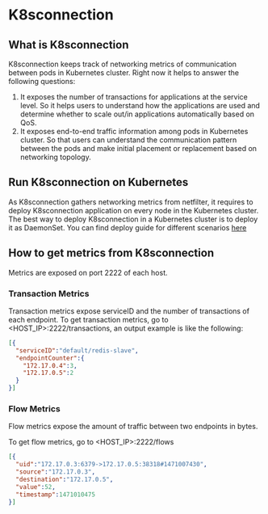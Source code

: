 # K8sconnection

## What is K8sconnection
K8sconnection keeps track of networking metrics of communication between pods in Kubernetes cluster.
Right now it helps to answer the following questions:

1. It exposes the number of transactions for applications at the service level. So it helps users to understand how the applications are used and determine whether to scale out/in applications automatically based on QoS.
2. It exposes end-to-end traffic information among pods in Kubernetes cluster. So that users can understand the communication pattern between the pods and make initial placement or replacement based on networking topology.

## Run K8sconnection on Kubernetes
As K8sconnection gathers networking metrics from netfilter, it requires to deploy K8sconnection application on every node in the Kubernetes cluster. The best way to deploy K8sconnection in a Kubernetes cluster is to deploy it as DaemonSet.
You can find deploy guide for different scenarios [here](https://github.com/DongyiYang/k8sconnection/tree/master/examples/deploy_k8sconntrack)

## How to get metrics from K8sconnection
Metrics are exposed on port 2222 of each host.

### Transaction Metrics

Transaction metrics expose serviceID and the number of transactions of each endpoint.
To get transaction metrics, go to <HOST_IP>:2222/transactions, an output example is like the following:
```json
[{
  "serviceID":"default/redis-slave",
  "endpointCounter":{
    "172.17.0.4":3,
    "172.17.0.5":2
  }
}]
```

### Flow Metrics
Flow metrics expose the amount of traffic between two endpoints in bytes.

To get flow metrics, go to <HOST_IP>:2222/flows
```json
[{
  "uid":"172.17.0.3:6379->172.17.0.5:38318#1471007430",
  "source":"172.17.0.3",
  "destination":"172.17.0.5",
  "value":52,
  "timestamp":1471010475
}]
```
